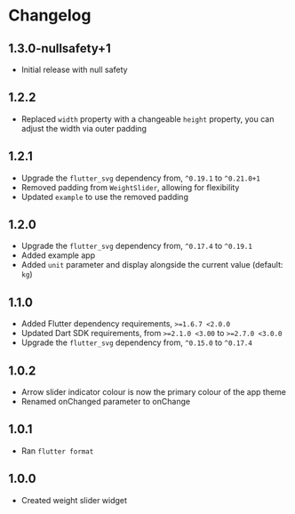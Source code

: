 # Changelog

## 1.3.0-nullsafety+1

* Initial release with null safety

## 1.2.2

  * Replaced `width` property with a changeable `height` property, you can adjust the width via outer padding

## 1.2.1

  * Upgrade the `flutter_svg` dependency from, `^0.19.1` to `^0.21.0+1`
  * Removed padding from `WeightSlider`, allowing for flexibility
  * Updated `example` to use the removed padding

## 1.2.0

  * Upgrade the `flutter_svg` dependency from, `^0.17.4` to `^0.19.1`
  * Added example app
  * Added `unit` parameter and display alongside the current value (default: `kg`)

## 1.1.0

  * Added Flutter dependency requirements, `>=1.6.7 <2.0.0`
  * Updated Dart SDK requirements, from `>=2.1.0 <3.00` to `>=2.7.0 <3.0.0`
  * Upgrade the `flutter_svg` dependency from, `^0.15.0` to `^0.17.4`

## 1.0.2

  * Arrow slider indicator colour is now the primary colour of the app theme
  * Renamed onChanged parameter to onChange

## 1.0.1

  * Ran `flutter format`

## 1.0.0

  * Created weight slider widget